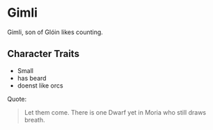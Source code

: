 # Gimli

Gimli, son of Glóin likes counting.

## Character Traits

* Small
* has beard
* doenst like orcs

Quote:

> Let them come. There is one Dwarf yet in Moria who still draws breath.
